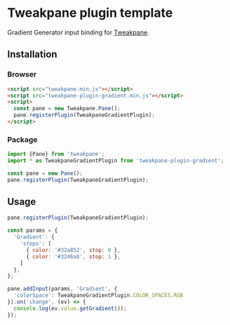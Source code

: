 # Tweakpane plugin template
Gradient Generator input binding for [Tweakpane][tweakpane].


## Installation


### Browser
```html
<script src="tweakpane.min.js"></script>
<script src="tweakpane-plugin-gradient.min.js"></script>
<script>
  const pane = new Tweakpane.Pane();
  pane.registerPlugin(TweakpaneGradientPlugin);
</script>
```


### Package
```js
import {Pane} from 'tweakpane';
import * as TweakpaneGradientPlugin from 'tweakpane-plugin-gradient';

const pane = new Pane();
pane.registerPlugin(TweakpaneGradientPlugin);
```


## Usage
```js
pane.registerPlugin(TweakpaneGradientPlugin);

const params = {
  'Gradient': {
    'stops': [
      { color: '#32a852', stop: 0 },
      { color: '#3246a8', stop: 1 },
    ]
  },
};

pane.addInput(params, 'Gradient', {
  'colorSpace': TweakpaneGradientPlugin.COLOR_SPACES.RGB
}).on('change', (ev) => {
  console.log(ev.value.getGradient());
});
```


[tweakpane]: https://github.com/cocopon/tweakpane/
